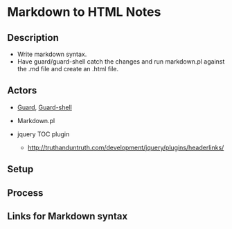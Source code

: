 # Markdown to HTML Notes

## Description

* Write markdown syntax.  
* Have guard/guard-shell catch the changes and run markdown.pl against the .md file and create an .html file.

## Actors

* [Guard](https://github.com/guard/guard), [Guard-shell](https://github.com/guard/guard-shell)

* Markdown.pl

* jquery TOC plugin
    * <http://truthanduntruth.com/development/jquery/plugins/headerlinks/>

## Setup

## Process

## Links for Markdown syntax
